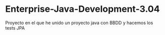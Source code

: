 # Enterprise-Java-Development-3.04

Proyecto en el que he unido un proyecto java con BBDD y hacemos los tests JPA
